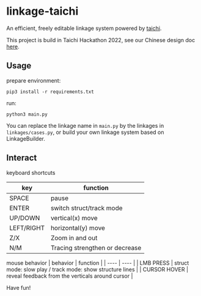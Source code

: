 # linkage-taichi

An efficient, freely editable linkage system powered by [taichi](https://docs.taichi-lang.cn/).

This project is build in Taichi Hackathon 2022, see our Chinese design doc [here](/design-ch.md).

## Usage

prepare environment:

```shell
pip3 install -r requirements.txt
```

run:

```shell
python3 main.py
```

You can replace the linkage name in `main.py` by the linkages in `linkages/cases.py`, or build your own linkage system
based on LinkageBuilder.

## Interact

keyboard shortcuts

|  key   | function  |
|  ----  | ----  |
| SPACE  | pause |
| ENTER  | switch struct/track mode |
| UP/DOWN | vertical(x) move |
| LEFT/RIGHT | horizontal(y) move |
| Z/X | Zoom in and out |
| N/M | Tracing strengthen or decrease |

mouse behavior
|  behavior   | function  |
|  ----  | ----  |
| LMB PRESS | struct mode: slow play / track mode: show structure lines |
| CURSOR HOVER | reveal feedback from the verticals around cursor |

Have fun!
